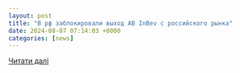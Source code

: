 ```yaml
---
layout: post
title: "В рф заблокировали выход AB InBev с российского рынка"
date: 2024-08-07 07:14:03 +0000
categories: [news]
---
```


[Читати далі](https://minfin.com.ua/2024/08/07/132676082/)
